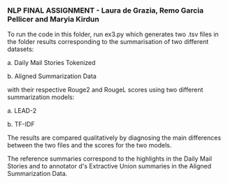 ### NLP FINAL ASSIGNMENT - Laura de Grazia, Remo Garcia Pellicer and Maryia Kirdun ###

To run the code in this folder, run ex3.py
which generates two .tsv files in the folder results
corresponding to the summarisation of two different datasets:


a. Daily Mail Stories Tokenized

b. Aligned Summarization Data


with their respective Rouge2 and RougeL scores
using two different summarization models:


a. LEAD-2

b. TF-IDF


The results are compared qualitatively
by diagnosing the main differences between the two files
and the scores for the two models.

The reference summaries correspond to the highlights in the Daily Mail Stories
and to annotator d's Extractive Union summaries in the Aligned Summarization Data.